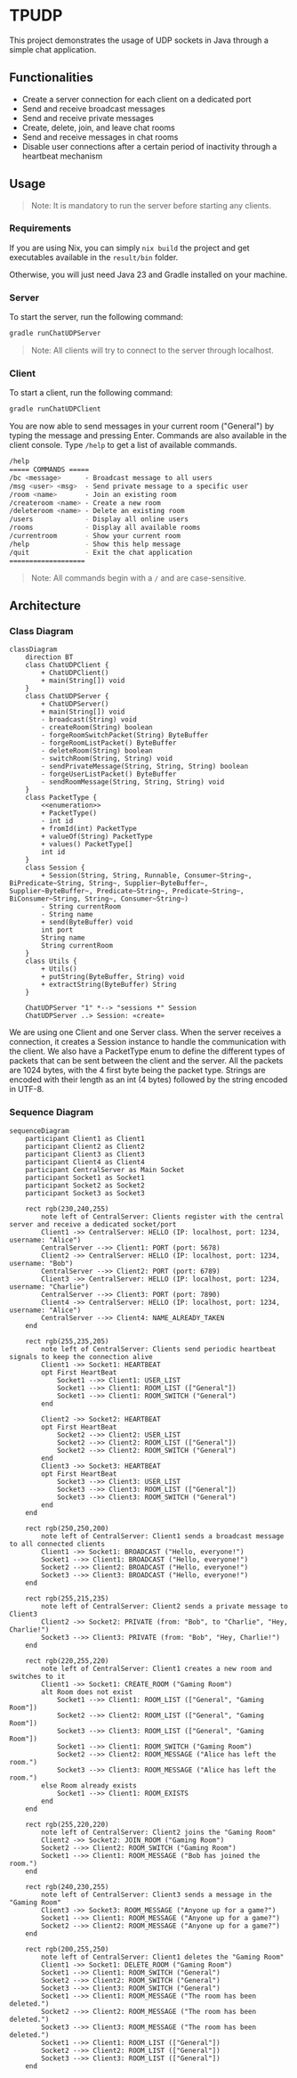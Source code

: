 # TPUDP

This project demonstrates the usage of UDP sockets in Java through a simple chat application.

## Functionalities

- Create a server connection for each client on a dedicated port
- Send and receive broadcast messages
- Send and receive private messages
- Create, delete, join, and leave chat rooms
- Send and receive messages in chat rooms
- Disable user connections after a certain period of inactivity through a heartbeat mechanism

## Usage

> Note: It is mandatory to run the server before starting any clients.

### Requirements

If you are using Nix, you can simply `nix build` the project and get executables available in the `result/bin` folder.

Otherwise, you will just need Java 23 and Gradle installed on your machine.

### Server

To start the server, run the following command:

```bash
gradle runChatUDPServer
```

> Note: All clients will try to connect to the server through localhost.

### Client

To start a client, run the following command:

```bash
gradle runChatUDPClient
```

You are now able to send messages in your current room ("General") by typing the message and pressing Enter.
Commands are also available in the client console.
Type `/help` to get a list of available commands.

```bash
/help
===== COMMANDS =====
/bc <message>      - Broadcast message to all users
/msg <user> <msg>  - Send private message to a specific user
/room <name>       - Join an existing room
/createroom <name> - Create a new room
/deleteroom <name> - Delete an existing room
/users             - Display all online users
/rooms             - Display all available rooms
/currentroom       - Show your current room
/help              - Show this help message
/quit              - Exit the chat application
===================
```

> Note: All commands begin with a `/` and are case-sensitive.

## Architecture

### Class Diagram

```mermaid
classDiagram
    direction BT
    class ChatUDPClient {
        + ChatUDPClient()
        + main(String[]) void
    }
    class ChatUDPServer {
        + ChatUDPServer()
        + main(String[]) void
        - broadcast(String) void
        - createRoom(String) boolean
        - forgeRoomSwitchPacket(String) ByteBuffer
        - forgeRoomListPacket() ByteBuffer
        - deleteRoom(String) boolean
        - switchRoom(String, String) void
        - sendPrivateMessage(String, String, String) boolean
        - forgeUserListPacket() ByteBuffer
        - sendRoomMessage(String, String, String) void
    }
    class PacketType {
        <<enumeration>>
        + PacketType()
        - int id
        + fromId(int) PacketType
        + valueOf(String) PacketType
        + values() PacketType[]
        int id
    }
    class Session {
        + Session(String, String, Runnable, Consumer~String~, BiPredicate~String, String~, Supplier~ByteBuffer~, Supplier~ByteBuffer~, Predicate~String~, Predicate~String~, BiConsumer~String, String~, Consumer~String~)
        - String currentRoom
        - String name
        + send(ByteBuffer) void
        int port
        String name
        String currentRoom
    }
    class Utils {
        + Utils()
        + putString(ByteBuffer, String) void
        + extractString(ByteBuffer) String
    }

    ChatUDPServer "1" *--> "sessions *" Session
    ChatUDPServer ..> Session: «create»
```

We are using one Client and one Server class.
When the server receives a connection, it creates a Session instance to handle the communication with the client.
We also have a PacketType enum to define the different types of packets that can be sent between the client and the server.
All the packets are 1024 bytes, with the 4 first byte being the packet type.
Strings are encoded with their length as an int (4 bytes) followed by the string encoded in UTF-8.

### Sequence Diagram

```mermaid
sequenceDiagram
    participant Client1 as Client1
    participant Client2 as Client2
    participant Client3 as Client3
    participant Client4 as Client4
    participant CentralServer as Main Socket
    participant Socket1 as Socket1
    participant Socket2 as Socket2
    participant Socket3 as Socket3

    rect rgb(230,240,255)
        note left of CentralServer: Clients register with the central server and receive a dedicated socket/port
        Client1 ->> CentralServer: HELLO (IP: localhost, port: 1234, username: "Alice")
        CentralServer -->> Client1: PORT (port: 5678)
        Client2 ->> CentralServer: HELLO (IP: localhost, port: 1234, username: "Bob")
        CentralServer -->> Client2: PORT (port: 6789)
        Client3 ->> CentralServer: HELLO (IP: localhost, port: 1234, username: "Charlie")
        CentralServer -->> Client3: PORT (port: 7890)
        Client4 ->> CentralServer: HELLO (IP: localhost, port: 1234, username: "Alice")
        CentralServer -->> Client4: NAME_ALREADY_TAKEN
    end

    rect rgb(255,235,205)
        note left of CentralServer: Clients send periodic heartbeat signals to keep the connection alive
        Client1 ->> Socket1: HEARTBEAT
        opt First HeartBeat
            Socket1 -->> Client1: USER_LIST
            Socket1 -->> Client1: ROOM_LIST (["General"])
            Socket1 -->> Client1: ROOM_SWITCH ("General")
        end

        Client2 ->> Socket2: HEARTBEAT
        opt First HeartBeat
            Socket2 -->> Client2: USER_LIST
            Socket2 -->> Client2: ROOM_LIST (["General"])
            Socket2 -->> Client2: ROOM_SWITCH ("General")
        end
        Client3 ->> Socket3: HEARTBEAT
        opt First HeartBeat
            Socket3 -->> Client3: USER_LIST
            Socket3 -->> Client3: ROOM_LIST (["General"])
            Socket3 -->> Client3: ROOM_SWITCH ("General")
        end
    end

    rect rgb(250,250,200)
        note left of CentralServer: Client1 sends a broadcast message to all connected clients
        Client1 ->> Socket1: BROADCAST ("Hello, everyone!")
        Socket1 -->> Client1: BROADCAST ("Hello, everyone!")
        Socket2 -->> Client2: BROADCAST ("Hello, everyone!")
        Socket3 -->> Client3: BROADCAST ("Hello, everyone!")
    end

    rect rgb(255,215,235)
        note left of CentralServer: Client2 sends a private message to Client3
        Client2 ->> Socket2: PRIVATE (from: "Bob", to "Charlie", "Hey, Charlie!")
        Socket3 -->> Client3: PRIVATE (from: "Bob", "Hey, Charlie!")
    end

    rect rgb(220,255,220)
        note left of CentralServer: Client1 creates a new room and switches to it
        Client1 ->> Socket1: CREATE_ROOM ("Gaming Room")
        alt Room does not exist
            Socket1 -->> Client1: ROOM_LIST (["General", "Gaming Room"])
            Socket2 -->> Client2: ROOM_LIST (["General", "Gaming Room"])
            Socket3 -->> Client3: ROOM_LIST (["General", "Gaming Room"])
            Socket1 -->> Client1: ROOM_SWITCH ("Gaming Room")
            Socket2 -->> Client2: ROOM_MESSAGE ("Alice has left the room.")
            Socket3 -->> Client3: ROOM_MESSAGE ("Alice has left the room.")
        else Room already exists
            Socket1 -->> Client1: ROOM_EXISTS
        end
    end

    rect rgb(255,220,220)
        note left of CentralServer: Client2 joins the "Gaming Room"
        Client2 ->> Socket2: JOIN_ROOM ("Gaming Room")
        Socket2 -->> Client2: ROOM_SWITCH ("Gaming Room")
        Socket1 -->> Client1: ROOM_MESSAGE ("Bob has joined the room.")
    end

    rect rgb(240,230,255)
        note left of CentralServer: Client3 sends a message in the "Gaming Room"
        Client3 ->> Socket3: ROOM_MESSAGE ("Anyone up for a game?")
        Socket1 -->> Client1: ROOM_MESSAGE ("Anyone up for a game?")
        Socket2 -->> Client2: ROOM_MESSAGE ("Anyone up for a game?")
    end

    rect rgb(200,255,250)
        note left of CentralServer: Client1 deletes the "Gaming Room"
        Client1 ->> Socket1: DELETE_ROOM ("Gaming Room")
        Socket1 -->> Client1: ROOM_SWITCH ("General")
        Socket2 -->> Client2: ROOM_SWITCH ("General")
        Socket3 -->> Client3: ROOM_SWITCH ("General")
        Socket1 -->> Client1: ROOM_MESSAGE ("The room has been deleted.")
        Socket2 -->> Client2: ROOM_MESSAGE ("The room has been deleted.")
        Socket3 -->> Client3: ROOM_MESSAGE ("The room has been deleted.")
        Socket1 -->> Client1: ROOM_LIST (["General"])
        Socket2 -->> Client2: ROOM_LIST (["General"])
        Socket3 -->> Client3: ROOM_LIST (["General"])
    end
```
